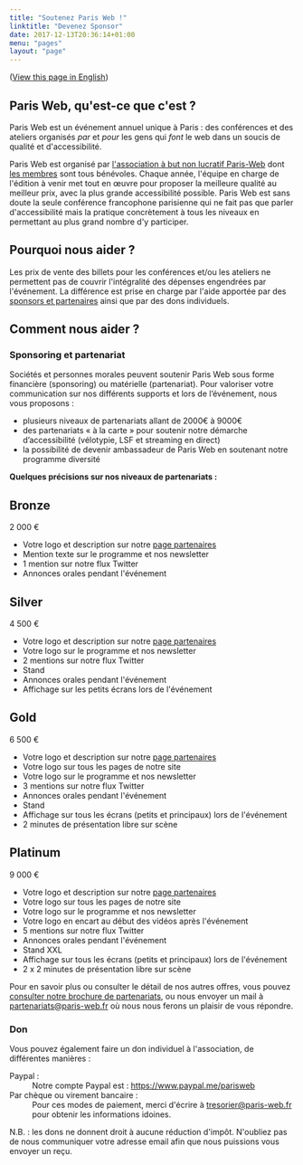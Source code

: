 ```yaml
---
title: "Soutenez Paris Web !"
linktitle: "Devenez Sponsor"
date: 2017-12-13T20:36:14+01:00
menu: "pages"
layout: "page"
---
```


<p class="small">(<a href="/support-paris-web.php">View this page in English</a>)</p>

<h2 class="separation">Paris Web, qu'est-ce que c'est ?</h2>

<p>Paris Web est un événement annuel unique à Paris : des conférences et des ateliers organisés <em>par</em> et <em>pour</em> les gens qui <em>font</em> le web dans un soucis de qualité et d'accessibilité.</p>
<p>Paris Web est organisé par <a href="/association/">l'association à but non lucratif Paris-Web</a> dont <a href="/association/membres.php">les membres</a> sont tous bénévoles. Chaque année, l'équipe en charge de l'édition à venir met tout en œuvre pour proposer la meilleure qualité au meilleur prix, avec la plus grande accessibilité possible. Paris Web est sans doute la seule conférence francophone parisienne qui ne fait pas que parler d'accessibilité mais la pratique concrètement à tous les niveaux en permettant au plus grand nombre d'y participer.</p>

<h2 class="separation">Pourquoi nous aider ?</h2>

<p>Les prix de vente des billets pour les conférences et/ou les ateliers ne permettent pas de couvrir l'intégralité des dépenses engendrées par l'événement. La différence est prise en charge par l'aide apportée par des <a href="partenaires.php">sponsors et partenaires</a> ainsi que par des dons individuels.</p>

<h2 class="separation">Comment nous aider ?</h2>

<h3>Sponsoring et partenariat</h3>

<p>Sociétés et personnes morales peuvent soutenir Paris Web sous forme financière (sponsoring) ou matérielle (partenariat). Pour valoriser votre communication sur nos différents supports et lors de l’événement, nous vous proposons :</p>
<ul>
<li>plusieurs niveaux de partenariats allant de 2000€ à 9000€</li>
<li>des partenariats « à la carte » pour soutenir notre démarche d’accessibilité (vélotypie, LSF et streaming en direct)</li>
<li>la possibilité de devenir ambassadeur de Paris Web en soutenant notre programme diversité</li>
</ul>
<p><strong>Quelques précisions sur nos niveaux de partenariats :</strong></p>

<div class="max-content">
<div class="sponsor-table">
<div class="sponsor-column bronze">
<h2 class="sponsor-level">Bronze</h2>
<div class="sponsor-price">2 000 €</div>
<div class="sponsor-content">
<ul>
<li>Votre logo et description sur notre <a href="partenaires.php">page partenaires</a></li>
<li>Mention texte sur le programme et nos newsletter</li>
<li>1 mention sur notre flux Twitter</li>
<li>Annonces orales pendant l'événement</li>
</ul>
</div>
</div>
<div class="sponsor-column silver">
<h2 class="sponsor-level">Silver</h2>
<div class="sponsor-price">4 500 €</div>
<div class="sponsor-content">
<ul>
<li>Votre logo et description sur notre <a href="partenaires.php">page partenaires</a></li>
<li>Votre logo sur le programme et nos newsletter</li>
<li>2 mentions sur notre flux Twitter</li>
<li>Stand</li>
<li>Annonces orales pendant l'événement</li>
<li>Affichage sur les petits écrans lors de l'événement</li>

</ul>
</div>
</div>
<div class="sponsor-column gold">
<h2 class="sponsor-level">Gold</h2>
<div class="sponsor-price">6 500 €</div>
<div class="sponsor-content">
<ul>
<li>Votre logo et description sur notre <a href="partenaires.php">page partenaires</a></li>
<li>Votre logo sur tous les pages de notre site</li>
<li>Votre logo sur le programme et nos newsletter</li>
<li>3 mentions sur notre flux Twitter</li>
<li>Annonces orales pendant l'événement</li>
<li>Stand</li>
<li>Affichage sur tous les écrans (petits et principaux) lors de l'événement</li>
<li>2 minutes de présentation libre sur scène</li>
</ul>
</div>
</div>
<div class="sponsor-column platinum">
<h2 class="sponsor-level">Platinum</h2>
<div class="sponsor-price">9 000 €</div>
<div class="sponsor-content">
<ul>
<li>Votre logo et description sur notre <a href="partenaires.php">page partenaires</a></li>
<li>Votre logo sur tous les pages de notre site</li>
<li>Votre logo sur le programme et nos newsletter</li>
<li>Votre logo en encart au début des vidéos après l'événement</li>
<li>5 mentions sur notre flux Twitter</li>
<li>Annonces orales pendant l'événement</li>
<li>Stand XXL</li>
<li>Affichage sur tous les écrans (petits et principaux) lors de l'événement</li>
<li>2 x 2 minutes de présentation libre sur scène</li>
</ul>
</div>
</div>
</div>
</div>

<p>Pour en savoir plus ou consulter le détail de nos autres offres, vous pouvez <a href="/telechargements/2018/Partenariat-ParisWeb-2018.pdf">consulter notre brochure de partenariats</a>, ou nous envoyer un mail à <a href="mailto:partenariats@paris-web.fr">partenariats@paris-web.fr</a> où nous nous ferons un plaisir de vous répondre.</p>

<h3 id="don">Don</h3>

<p>Vous pouvez également faire un don individuel à l'association, de différentes manières :</p>

<dl>
<dt>Paypal :</dt>
<dd>Notre compte Paypal est : <a href="https://www.paypal.me/parisweb">https://www.paypal.me/parisweb</a></dd>
<dt>Par chèque ou virement bancaire :</dt>
<dd>Pour ces modes de paiement, merci d'écrire à <a href="mailto:tresorier@paris-web.fr">tresorier@paris-web.fr</a> pour obtenir les informations idoines.</dd>
</dl>

<p>N.B. : les dons ne donnent droit à aucune réduction d'impôt. N'oubliez pas de nous communiquer votre adresse email afin que nous puissions vous envoyer un reçu.</p>
